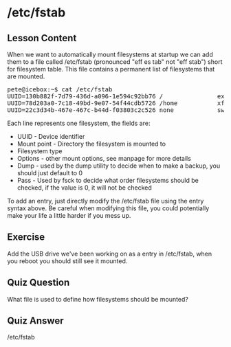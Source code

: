 # /etc/fstab

## Lesson Content

When we want to automatically mount filesystems at startup we can add them to a file called /etc/fstab (pronounced "eff es tab" not "eff stab") short for filesystem table. This file contains a permanent list of filesystems that are mounted.

<pre>
pete@icebox:~$ cat /etc/fstab
UUID=130b882f-7d79-436d-a096-1e594c92bb76 /               ext4    relatime,errors=remount-ro 0       1
UUID=78d203a0-7c18-49bd-9e07-54f44cdb5726 /home           xfs     relatime        0       2
UUID=22c3d34b-467e-467c-b44d-f03803c2c526 none            swap    sw              0       0
</pre>

Each line represents one filesystem, the fields are: 

<ul>
<li>UUID - Device identifier</li>
<li>Mount point - Directory the filesystem is mounted to</li>
<li>Filesystem type</li>
<li>Options - other mount options, see manpage for more details</li>
<li>Dump - used by the dump utility to decide when to make a backup, you should just default to 0</li>
<li>Pass - Used by fsck to decide what order filesystems should be checked, if the value is 0, it will not be checked</li>
</ul>

To add an entry, just directly modify the /etc/fstab file using the entry syntax above. Be careful when modifying this file, you could potentially make your life a little harder if you mess up.

## Exercise

Add the USB drive we've been working on as a entry in /etc/fstab, when you reboot you should still see it mounted. 

## Quiz Question

What file is used to define how filesystems should be mounted? 

## Quiz Answer

/etc/fstab